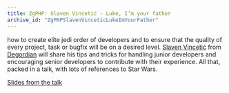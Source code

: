 ```yaml
---
title: ZgPHP: Slaven Vincetić - Luke, I’m your father
archive_id: "ZgPHPSlavenVinceticLukeImYourFather"
---
```


how to create elite jedi order of developers and to ensure that the quality of every project, 
task or bugfix will be on a desired level. [Slaven Vincetić](https://twitter.com/st00net) from 
[Degordian](http://www.degordian.com/) will share his tips and tricks for handling junior developers and encouraging 
senior developers to contribute with their experience. All that, packed in a talk, with lots of references to Star Wars.

<a href="http://www.degordian.com/presentation/slaven/Luke%20i%20am%20your%20father_final.ppsx">Slides from the talk</a>
